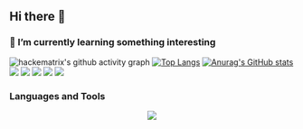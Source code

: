 ## Hi there 👋 
### 🌱 I’m currently learning  something interesting
<!--
**hackematrix/hackematrix** is a ✨ _special_ ✨ repository because its `README.md` (this file) appears on your GitHub profile.

Here are some ideas to get you started:

- 🔭 I’m currently working on ...
- 🌱 I’m currently learning ...
- 👯 I’m looking to collaborate on ...
- 🤔 I’m looking for help with ...
- 💬 Ask me about ...
- 📫 How to reach me: ...
- 😄 Pronouns: ...
- ⚡ Fun fact: ...
-->

![hackematrix's github activity graph](https://github-readme-activity-graph.vercel.app/graph?username=hackematrix&bg_color=1a1b26&color=c0caf5&line=bb9af7&point=7dc4e4&area=true)
[![Top Langs](https://github-readme-stats.vercel.app/api/top-langs/?username=hackematrix&layout=compact&theme=dark&hide=javascript,html,css)](https://github.com/anuraghazra/github-readme-stats)
[![Anurag's GitHub stats](https://github-readme-stats.vercel.app/api?username=hackematrix&theme=dark&count_private=true&include_all_commits=true&show_icons=true)](https://github.com/anuraghazra/github-readme-stats)
<br>
<img src="https://img.shields.io/badge/-Javascript-ffea00?style=flat-square&amp;logo=javascript&amp;logoColor=000000" />
<img src="https://img.shields.io/badge/-Rust-000000?style=flat-square&logo=rust&logoColor=white" /> 
<img src="https://img.shields.io/badge/-C++-00599C?style=flat-square&logo=c%2B%2B" /> 
<img src="https://img.shields.io/badge/-Python-3776AB?style=flat-square&logo=python&logoColor=white" /> 
<img src="https://img.shields.io/badge/-MATLAB-007BFF?style=flat-square&logo=matlab" />


### Languages and Tools  

<p align="center">
  <a href="https://skillicons.dev">
    <img src="https://skillicons.dev/icons?i=python,javascript,nodejs,rust" />
  </a>
</p>




